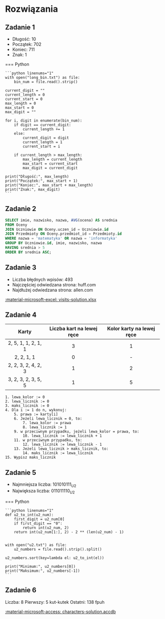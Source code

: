 # Rozwiązania

## Zadanie 1

- Długość: 10
- Początek: 702
- Koniec: 711
- Znak: 1

=== Python

    ```python linenums="1"
    with open("long_bin.txt") as file:
        bin_num = file.read().strip()

    current_digit = ""
    current_length = 0
    current_start = 0
    max_length = 0
    max_start = 0
    max_digit = ""

    for i, digit in enumerate(bin_num):
        if digit == current_digit:
            current_length += 1
        else:
            current_digit = digit
            current_length = 1
            current_start = i

        if current_length > max_length:
            max_length = current_length
            max_start = current_start
            max_digit = current_digit

    print("Długość:", max_length)
    print("Początek:", max_start + 1)
    print("Koniec:", max_start + max_length)
    print("Znak:", max_digit)
    ```

## Zadanie 2

```sql
SELECT imie, nazwisko, nazwa, AVG(ocena) AS srednia
FROM Oceny
JOIN Uczniowie ON Oceny.uczen_id = Uczniowie.id
JOIN Przedmioty ON Oceny.przedmiot_id = Przedmioty.id
WHERE nazwa = 'matematyka' OR nazwa = 'informatyka'
GROUP BY Uczniowie.id, imie, nazwisko, nazwa
HAVING srednia > 5
ORDER BY srednia ASC;
```

## Zadanie 3

- Liczba błędnych wpisów:	493
- Najczęściej odwiedzana strona:	huff.com
- Najdłużej odwiedzana strona:	allen.com

[:material-microsoft-excel: visits-solution.xlsx](../../../../assets/repeat-1/visits-solution.xlsx)

## Zadanie 4

|      **Karty**      | **Liczba kart na lewej ręce** | **Kolor karty na lewej ręce** |
|:-------------------:|:-----------------------------:|:-----------------------------:|
| 2, 5, 1, 1, 2, 1, 1 |               3               |               1               |
|      2, 2, 1, 1     |               0               |               -               |
| 2, 2, 3, 2, 4, 2, 3 |               1               |               2               |
| 3, 2, 3, 2, 3, 5, 5 |               1               |               5               |

```
1. lewa_kolor := 0
2. lewa_licznik := 0
3. maks_licznik := 0
4. Dla i := 1 do n, wykonuj:
    5. prawa := karty[i]
    6. Jeżeli lewa_licznik = 0, to:
        7. lewa_kolor := prawa
        8. lewa_licznik := 1
    9. w przeciwnym przypadku, jeżeli lewa_kolor = prawa, to:
        10. lewa_licznik := lewa_licznik + 1
    11. w przeciwnym przypadku, to:
        12. lewa_licznik := lewa_licznik - 1
    13. Jeżeli lewa_licznik > maks_licznik, to:
        14. maks_licznik := lewa_licznik
15. Wypisz maks_licznik
```

## Zadanie 5

- Najmniejsza liczba: $101010111_{U2}$
- Największa liczba: $011011110_{U2}$

=== Python

    ```python linenums="1"
    def u2_to_int(u2_num):
        first_digit = u2_num[0]
        if first_digit == "0":
            return int(u2_num, 2)
        return int(u2_num[1:], 2) - 2 ** (len(u2_num) - 1)


    with open("u2.txt") as file:
        u2_numbers = file.read().strip().split()

    u2_numbers.sort(key=lambda el: u2_to_int(el))

    print("Minimum:", u2_numbers[0])
    print("Maksimum:", u2_numbers[-1])
    ```

## Zadanie 6

Liczba: 8
Pierwszy: 5 kut-kutek
Ostatni: 138 fpuh

[:material-microsoft-access: characters-solution.accdb](../../../../assets/repeat-1/characters-solution.accdb)